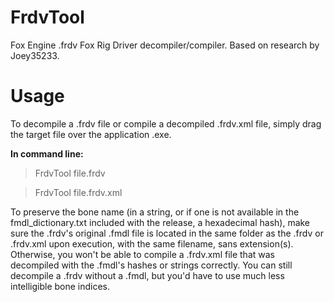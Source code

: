 # FrdvTool
Fox Engine .frdv Fox Rig Driver decompiler/compiler. Based on research by Joey35233.

# Usage
To decompile a .frdv file or compile a decompiled .frdv.xml file, simply drag the target file over the application .exe.

**In command line:**
> FrdvTool file.frdv

> FrdvTool file.frdv.xml

To preserve the bone name (in a string, or if one is not available in the fmdl_dictionary.txt included with the release, a hexadecimal hash), make sure the .frdv's original .fmdl file is located in the same folder as the .frdv or .frdv.xml upon execution, with the same filename, sans extension(s). Otherwise, you won't be able to compile a .frdv.xml file that was decompiled with the .fmdl's hashes or strings correctly. You can still decompile a .frdv without a .fmdl, but you'd have to use much less intelligible bone indices.
